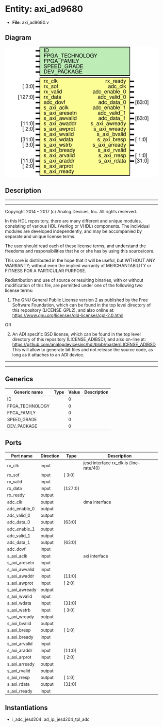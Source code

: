 # Entity: axi_ad9680

- **File**: axi_ad9680.v
## Diagram

![Diagram](axi_ad9680.svg "Diagram")
## Description

 ***************************************************************************
 ***************************************************************************
 Copyright 2014 - 2017 (c) Analog Devices, Inc. All rights reserved.

 In this HDL repository, there are many different and unique modules, consisting
 of various HDL (Verilog or VHDL) components. The individual modules are
 developed independently, and may be accompanied by separate and unique license
 terms.

 The user should read each of these license terms, and understand the
 freedoms and responsibilities that he or she has by using this source/core.

 This core is distributed in the hope that it will be useful, but WITHOUT ANY
 WARRANTY; without even the implied warranty of MERCHANTABILITY or FITNESS FOR
 A PARTICULAR PURPOSE.

 Redistribution and use of source or resulting binaries, with or without modification
 of this file, are permitted under one of the following two license terms:

   1. The GNU General Public License version 2 as published by the
      Free Software Foundation, which can be found in the top level directory
      of this repository (LICENSE_GPL2), and also online at:
      <https://www.gnu.org/licenses/old-licenses/gpl-2.0.html>

 OR

   2. An ADI specific BSD license, which can be found in the top level directory
      of this repository (LICENSE_ADIBSD), and also on-line at:
      https://github.com/analogdevicesinc/hdl/blob/master/LICENSE_ADIBSD
      This will allow to generate bit files and not release the source code,
      as long as it attaches to an ADI device.

 ***************************************************************************
 ***************************************************************************

## Generics

| Generic name    | Type | Value | Description |
| --------------- | ---- | ----- | ----------- |
| ID              |      | 0     |             |
| FPGA_TECHNOLOGY |      | 0     |             |
| FPGA_FAMILY     |      | 0     |             |
| SPEED_GRADE     |      | 0     |             |
| DEV_PACKAGE     |      | 0     |             |
## Ports

| Port name     | Direction | Type    | Description                               |
| ------------- | --------- | ------- | ----------------------------------------- |
| rx_clk        | input     |         |  jesd interface rx_clk is (line-rate/40)  |
| rx_sof        | input     | [ 3:0]  |                                           |
| rx_valid      | input     |         |                                           |
| rx_data       | input     | [127:0] |                                           |
| rx_ready      | output    |         |                                           |
| adc_clk       | output    |         |  dma interface                            |
| adc_enable_0  | output    |         |                                           |
| adc_valid_0   | output    |         |                                           |
| adc_data_0    | output    | [63:0]  |                                           |
| adc_enable_1  | output    |         |                                           |
| adc_valid_1   | output    |         |                                           |
| adc_data_1    | output    | [63:0]  |                                           |
| adc_dovf      | input     |         |                                           |
| s_axi_aclk    | input     |         |  axi interface                            |
| s_axi_aresetn | input     |         |                                           |
| s_axi_awvalid | input     |         |                                           |
| s_axi_awaddr  | input     | [11:0]  |                                           |
| s_axi_awprot  | input     | [ 2:0]  |                                           |
| s_axi_awready | output    |         |                                           |
| s_axi_wvalid  | input     |         |                                           |
| s_axi_wdata   | input     | [31:0]  |                                           |
| s_axi_wstrb   | input     | [ 3:0]  |                                           |
| s_axi_wready  | output    |         |                                           |
| s_axi_bvalid  | output    |         |                                           |
| s_axi_bresp   | output    | [ 1:0]  |                                           |
| s_axi_bready  | input     |         |                                           |
| s_axi_arvalid | input     |         |                                           |
| s_axi_araddr  | input     | [11:0]  |                                           |
| s_axi_arprot  | input     | [ 2:0]  |                                           |
| s_axi_arready | output    |         |                                           |
| s_axi_rvalid  | output    |         |                                           |
| s_axi_rresp   | output    | [ 1:0]  |                                           |
| s_axi_rdata   | output    | [31:0]  |                                           |
| s_axi_rready  | input     |         |                                           |
## Instantiations

- i_adc_jesd204: ad_ip_jesd204_tpl_adc
